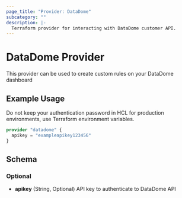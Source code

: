 ```yaml
---
page_title: "Provider: DataDome"
subcategory: ""
description: |-
  Terraform provider for interacting with DataDome customer API.
---
```


# DataDome Provider

This provider can be used to create custom rules on your DataDome dashboard

## Example Usage

Do not keep your authentication password in HCL for production environments, use Terraform environment variables.

```terraform
provider "datadome" {
  apikey = "exampleapikey123456"
}
```

## Schema

### Optional

- **apikey** (String, Optional) API key to authenticate to DataDome API